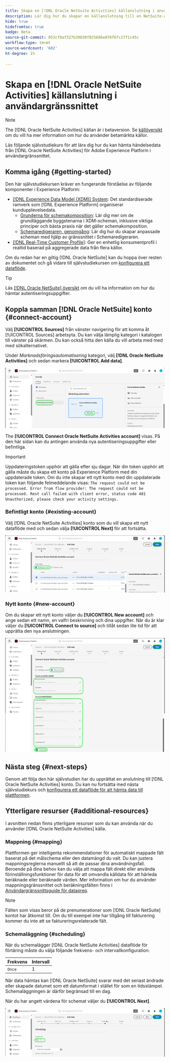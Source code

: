 ```yaml
---
title: Skapa en [!DNL Oracle NetSuite Activities] källanslutning i användargränssnittet
description: Lär dig hur du skapar en källanslutning till en NetSuite-aktivitet i Oracle med hjälp av Adobe Experience Platform användargränssnitt.
hide: true
hidefromtoc: true
badge: Beta
source-git-commit: 053cf0af327b39830f025686e0f8f67c27f1c45c
workflow-type: tm+mt
source-wordcount: '602'
ht-degree: 1%

---
```


# Skapa en [!DNL Oracle NetSuite Activities] källanslutning i användargränssnittet

>[!NOTE]
>
>The [!DNL Oracle NetSuite Activities] källan är i betaversion. Se [källöversikt](../../../../home.md#terms-and-conditions) om du vill ha mer information om hur du använder betamärkta källor.

Läs följande självstudiekurs för att lära dig hur du kan hämta händelsedata från [!DNL Oracle NetSuite Activities] för Adobe Experience Platform i användargränssnittet.

## Komma igång {#getting-started}

Den här självstudiekursen kräver en fungerande förståelse av följande komponenter i Experience Platform:

* [[!DNL Experience Data Model (XDM)] System](../../../../../xdm/home.md): Det standardiserade ramverk som [!DNL Experience Platform] organiserar kundupplevelsedata.
   * [Grunderna för schemakomposition](../../../../../xdm/schema/composition.md): Lär dig mer om de grundläggande byggstenarna i XDM-scheman, inklusive viktiga principer och bästa praxis när det gäller schemakomposition.
   * [Schemaredigeraren, genomgång](../../../../../xdm/tutorials/create-schema-ui.md): Lär dig hur du skapar anpassade scheman med hjälp av gränssnittet i Schemaredigeraren.
* [[!DNL Real-Time Customer Profile]](../../../../../profile/home.md): Ger en enhetlig konsumentprofil i realtid baserad på aggregerade data från flera källor.

Om du redan har en giltig [!DNL Oracle NetSuite] kan du hoppa över resten av dokumentet och gå vidare till självstudiekursen om [konfigurera ett dataflöde](../../dataflow/marketing-automation.md).

>[!TIP]
>
>Läs [[!DNL Oracle NetSuite] översikt](../../../../connectors/marketing-automation/oracle-netsuite.md) om du vill ha information om hur du hämtar autentiseringsuppgifter.

## Koppla samman [!DNL Oracle NetSuite] konto {#connect-account}

Välj **[!UICONTROL Sources]** från vänster navigering för att komma åt [!UICONTROL Sources] arbetsyta. Du kan välja lämplig kategori i katalogen till vänster på skärmen. Du kan också hitta den källa du vill arbeta med med med sökalternativet.

Under *Marknadsföringsautomatisering* kategori, välj **[!DNL Oracle NetSuite Activities]** och sedan markera **[!UICONTROL Add data]**.

![Skärmbild för plattformsgränssnitt för katalog med aktivitetskort i Oracle NetSuite](../../../../images/tutorials/create/marketing-automation/oracle-netsuite-activities/catalog-card.png)

The **[!UICONTROL Connect Oracle NetSuite Activities account]** visas. På den här sidan kan du antingen använda nya autentiseringsuppgifter eller befintliga.

>[!IMPORTANT]
>
>Uppdateringstoken upphör att gälla efter sju dagar. När din token upphör att gälla måste du skapa ett konto på Experience Platform med din uppdaterade token. Om du inte skapar ett nytt konto med din uppdaterade token kan följande felmeddelande visas: `The request could not be processed. Error from flow provider: The request could not be processed. Rest call failed with client error, status code 401 Unauthorized, please check your activity settings.`

### Befintligt konto {#existing-account}

Välj [!DNL Oracle NetSuite Activities] konto som du vill skapa ett nytt dataflöde med och sedan välja **[!UICONTROL Next]** för att fortsätta.

![Skärmbild för användargränssnittet för plattformen som används för att ansluta ett NetSuite-aktivitetskonto för Oraclet till ett befintligt konto](../../../../images/tutorials/create/marketing-automation/oracle-netsuite-activities/existing.png)

### Nytt konto {#new-account}

Om du skapar ett nytt konto väljer du **[!UICONTROL New account]** och ange sedan ett namn, en valfri beskrivning och dina uppgifter. När du är klar väljer du **[!UICONTROL Connect to source]** och tillåt sedan lite tid för att upprätta den nya anslutningen.

![Skärmbild för användargränssnittet för plattformen för att ansluta ett NetSuite-aktivitetskonto för Oracle till ett nytt konto](../../../../images/tutorials/create/marketing-automation/oracle-netsuite-activities/new.png)

## Nästa steg {#next-steps}

Genom att följa den här självstudien har du upprättat en anslutning till [!DNL Oracle NetSuite Activities] konto. Du kan nu fortsätta med nästa självstudiekurs och [konfigurera ett dataflöde för att hämta data till plattformen](../../dataflow/marketing-automation.md).

## Ytterligare resurser {#additional-resources}

I avsnitten nedan finns ytterligare resurser som du kan använda när du använder [!DNL Oracle NetSuite Activities] källa.

### Mappning {#mapping}

Plattformen ger intelligenta rekommendationer för automatiskt mappade fält baserat på det målschema eller den datamängd du valt. Du kan justera mappningsreglerna manuellt så att de passar dina användningsfall. Beroende på dina behov kan du välja att mappa fält direkt eller använda förinställningsfunktioner för data för att omvandla källdata för att härleda beräknade eller beräknade värden. Mer information om hur du använder mappningsgränssnittet och beräkningsfälten finns i [Användargränssnittsguide för dataprep](../../../../../data-prep/ui/mapping.md).

>[!NOTE]
>
>Fälten som visas beror på de prenumerationer som [!DNL Oracle NetSuite] kontot har åtkomst till. Om du till exempel inte har tillgång till fakturering kommer du inte att se faktureringsrelaterade fält.

### Schemaläggning {#scheduling}

När du schemalägger [!DNL Oracle NetSuite Activities] dataflöde för förtäring måste du välja följande frekvens- och intervallkonfiguration:

| Frekvens | Intervall |
| --- | --- |
| `Once` | 1 |

När data hämtas kan [!DNL Oracle NetSuite] svarar med det senast ändrade eller skapade datumet som ett datumformat i stället för som en tidsstämpel. Schemaläggningen är därför begränsad till en dag.

När du har angett värdena för schemat väljer du **[!UICONTROL Next]**.

![Schemaläggningssteget för källarbetsflödet.](../../../../images/tutorials/create/marketing-automation/oracle-netsuite-activities/scheduling.png)